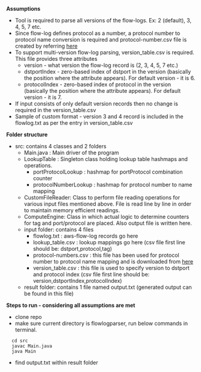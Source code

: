 **Assumptions**
- Tool is required to parse all versions of the flow-logs. Ex: 2 (default), 3, 4, 5, 7 etc.
- Since flow-log defines protocol as a number, a protocol number to protocol name conversion is required and protocol-number.csv file is created by referring [here](https://www.iana.org/assignments/protocol-numbers/protocol-numbers.xhtml) 
- To support multi-version flow-log parsing, version_table.csv is required. This file provides three attributes
  * version - what version the flow-log record is (2, 3, 4, 5, 7 etc.)
  * dstportIndex - zero-based index of dstport in the version (basically the position where the attribute appears). For default version - it is 6.
  * protocolIndex - zero-based index of protocol in the version (basically the position where the attribute appears). For default version - it is 7.
- If input consists of only default version records then no change is required in the version_table.csv
- Sample of custom format - version 3 and 4 record is included in the flowlog.txt as per the entry in version_table.csv

**Folder structure**
- src: contains 4 classes and 2 folders
  * Main.java : Main driver of the program
  * LookupTable : Singleton class holding lookup table hashmaps and operations.
    * portProtocolLookup : hashmap for portProtocol combination counter
    * protocolNumberLookup : hashmap for protocol number to name mapping
  * CustomFileReader: Class to perform file reading operations for various input files mentioned above. File is read line by line in order to maintain memory efficient readings.
  * ComputeEngine: Class in which actual logic to determine counters for tag and port/protocol are placed. Also output file is written here.
  * input folder: contains 4 files
    * flowlog.txt : aws-flow-log records go here
    * lookup_table.csv : lookup mappings go here (csv file first line should be: dstport,protocol,tag)
    * protocol-numbers.csv : this file has been used for protocol number to protocol name mapping and is downloaded from [here](https://www.iana.org/assignments/protocol-numbers/protocol-numbers.xhtml)
    * version_table.csv : this file is used to specify version to dstport and protocol index (csv file first line should be: version,dstportIndex,protocolIndex)
  * result folder: contains 1 file named output.txt (generated output can be found in this file)

**Steps to run - considering all assumptions are met**
- clone repo
- make sure current directory is flowlogparser, run below commands in terminal.
``` 
  cd src
  javac Main.java
  java Main
```
- find output.txt within result folder